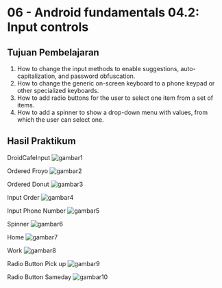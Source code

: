 # 06 - Android fundamentals 04.2: Input controls

## Tujuan Pembelajaran

1. How to change the input methods to enable suggestions, auto-capitalization, and password obfuscation.
2. How to change the generic on-screen keyboard to a phone keypad or other specialized keyboards.
3. How to add radio buttons for the user to select one item from a set of items.
4. How to add a spinner to show a drop-down menu with values, from which the user can select one.


## Hasil Praktikum

DroidCafeInput
![gambar1](img/inputdroid.jpg)

Ordered Froyo
![gambar2](img/froyo.jpg)

Ordered Donut
![gambar3](img/donut.jpg)

Input Order
![gambar4](img/input.jpg)

Input Phone Number
![gambar5](img/phone.jpg)

Spinner
![gambar6](img/spinner.jpg)

Home
![gambar7](img/home.jpg)

Work
![gambar8](img/work.jpg)

Radio Button Pick up
![gambar9](img/pick.jpg)

Radio Button Sameday
![gambar10](img/sameday.jpg)

